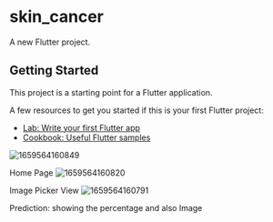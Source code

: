 # skin_cancer

A new Flutter project.

## Getting Started

This project is a starting point for a Flutter application.

A few resources to get you started if this is your first Flutter project:

- [Lab: Write your first Flutter app](https://flutter.dev/docs/get-started/codelab)
- [Cookbook: Useful Flutter samples](https://flutter.dev/docs/cookbook)


![1659564160849](https://user-images.githubusercontent.com/67690156/182720687-da851bf1-8287-480c-8eaa-78172e8d034c.jpg)

Home Page
![1659564160820](https://user-images.githubusercontent.com/67690156/182720695-ba54aac5-baae-4a6e-bee1-a44da88611dc.jpg)

Image Picker View
![1659564160791](https://user-images.githubusercontent.com/67690156/182720713-3fba04f2-8800-48b0-a284-d00a5a5bde69.jpg)


Prediction: showing the percentage and also Image
